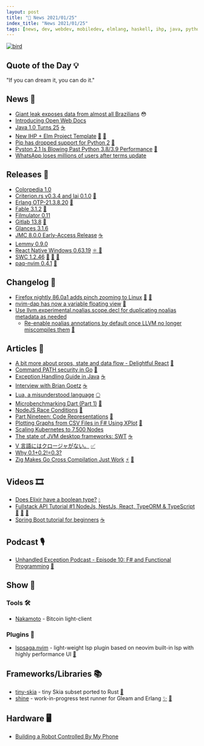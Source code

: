 ```yaml
---
layout: post
title: "📜 News 2021/01/25"
index_title: "News 2021/01/25"
tags: [news, dev, webdev, mobiledev, elmlang, haskell, ihp, java, python, rustlang, erlang, fsharp, csharp, dotnet, reactjs, reactnative, javascript, git, dartlang, vlang, neovim, robot, elixir, gleamlang]
---
```


<a href="https://daily-tech-news.github.io/2021/01/25/news.html">
  <img src="https://user-images.githubusercontent.com/430272/105770934-9d80b100-5f3e-11eb-846c-c959251b29dd.png"
     alt="bird"
     class="image">
</a>

## Quote of the Day 💡

"If you can dream it, you can do it."

## News 📰

- [Giant leak exposes data from almost all Brazilians](https://www.databreaches.net/giant-leak-exposes-data-from-almost-all-brazilians/) 😳
- [Introducing Open Web Docs](https://opencollective.com/open-web-docs/updates/introducing-open-web-docs)
- [Java 1.0 Turns 25](https://www.infoq.com/news/2021/01/java-turns-25/) [☕️](https://www.java.com "#java")
- [New IHP + Elm Project Template](https://ihp.digitallyinduced.com/ShowPost?postId=af9d7040-ce08-4b32-b539-f6bc7e10926b) [🔰](https://elm-lang.org) [🎩](https://www.haskell.org "#haskell")
- [Pip has dropped support for Python 2](https://pip.pypa.io/en/stable/news/#id1) [🐍](https://www.python.org "#python")
- [Pyston 2.1 Is Blowing Past Python 3.8/3.9 Performance](https://www.phoronix.com/scan.php?page=news_item&px=Pyston-2.1-vs-Python-3.8-3.9) [🐍](https://www.python.org "#python")
- [WhatsApp loses millions of users after terms update](https://www.theguardian.com/technology/2021/jan/24/whatsapp-loses-millions-of-users-after-terms-update)

## Releases 🥳

- [Colorpedia 1.0](https://github.com/joowani/colorpedia/releases/tag/1.0.0)
- [Criterion.rs v0.3.4 and Iai 0.1.0](https://bheisler.github.io/post/criterion-rs-0-3-4/) [🦀](https://www.rust-lang.org "#rust")
- [Erlang OTP-21.3.8.20](https://elixirforum.com/t/erlang-otp-21-3-8-20-released/37063) [📡](https://www.erlang.org "#erlang")
- [Fable 3.1.2](https://github.com/fable-compiler/Fable/releases/tag/3.1.2) [🔷](https://fsharp.org "#fsharp #dotnet")
- [Filmulator 0.11](https://filmulator.org/v0-11-0/)
- [Gitlab 13.8](https://about.gitlab.com/releases/2021/01/22/gitlab-13-8-released/) [🌴](https://git-scm.com/)
- [Glances 3.1.6](https://github.com/nicolargo/glances/releases/tag/v3.1.6)
- [JMC 8.0.0 Early-Access Release](https://jdk.java.net/jmc/8/) [☕️](https://www.java.com "#java")
- [Lemmy 0.9.0](https://lemmy.ml/post/49280)
- [React Native Windows 0.63.19](https://github.com/microsoft/react-native-windows/releases/tag/react-native-windows_v0.63.19) [⚛️ ](https://reactnative.dev "#reactnative") [🦋](https://www.microsoft.com/pt-br/windows "#windows")
- [SWC 1.2.46](https://swc.rs/blog/2021/01/23/swc-1.2.46) [🦀](https://www.rust-lang.org "#rust") [🔶](https://www.ecma-international.org "#javascript") [🔷](https://www.typescriptlang.org "#typescript")
- [paq-nvim 0.4.1](https://github.com/savq/paq-nvim/releases/tag/v0.4.1) [🍃](https://neovim.io "#neovim")

## Changelog 👀

- [Firefox nightly 86.0a1 adds pinch zooming to Linux](https://www.reddit.com/r/firefox/comments/l3sh4b/firefox_nightly_860a1_adds_pinch_zooming_to_linux/) [🐧](https://www.linux.org "#linux") [🦊](https://www.mozilla.org/en-US/firefox "#firefox")
- [nvim-dap has now a variable floating view](https://github.com/mfussenegger/nvim-dap/issues/6#issuecomment-765905896) [🍃](https://neovim.io "#neovim")
- [Use llvm.experimental.noalias.scope.decl for duplicating noalias metadata as needed](https://reviews.llvm.org/D92887)
  - [Re-enable noalias annotations by default once LLVM no longer miscompiles them](https://github.com/rust-lang/rust/issues/54878#issuecomment-766873161) [🦀](https://www.rust-lang.org "#rust")

## Articles 📜

- [A bit more about props, state and data flow - Delightful React](https://blog.imbhargav5.com/a-bit-more-about-props-state-and-data-flow-delightful-react) [🔶](https://www.ecma-international.org "#javascript")
- [Command PATH security in Go](https://blog.golang.org/path-security) [🌰](https://golang.org "#golang")
- [Exception Handling Guide in Java](http://victorrentea.ro/blog/exception-handling-guide-in-java/) [☕️](https://www.java.com "#java")
- [Interview with Brian Goetz](https://freecontent.manning.com/interview-with-brian-goetz/) [☕️](https://www.java.com "#java")
- [Lua, a misunderstood language](https://andregarzia.com/2021/01/lua-a-misunderstood-language.html) [🌕](https://www.lua.org "#lua")
- [Microbenchmarking Dart (Part 1)](https://mrale.ph/blog/2021/01/21/microbenchmarking-dart-part-1.html) [🎯](https://dart.dev "#dartlang")
- [NodeJS Race Conditions](https://www.nodejsdesignpatterns.com/blog/node-js-race-conditions/) [🔶](https://www.ecma-international.org "#javascript")
- [Part Nineteen: Code Representations](https://arzg.github.io/lang/19/) [🦀](https://www.rust-lang.org "#rust")
- [Plotting Graphs from CSV Files in F# Using XPlot](https://markjames.dev/2021-01-23-plotting-csv-files-fsharp/) [🔷](https://fsharp.org "#fsharp #dotnet")
- [Scaling Kubernetes to 7,500 Nodes](https://openai.com/blog/scaling-kubernetes-to-7500-nodes/)
- [The state of JVM desktop frameworks: SWT](https://blog.frankel.ch/state-jvm-desktop-frameworks/3/) [☕️](https://www.java.com "#java")
- [V 言語にはクロージャがない。](https://zenn.dev/zakuro9715/articles/vlang-no-closure) [✅](https://vlang.io "#vlang")
- [Why 0.1+0.2!=0.3?](https://0.30000000000000004.com/)
- [Zig Makes Go Cross Compilation Just Work](https://dev.to/kristoff_it/zig-makes-go-cross-compilation-just-work-29ho) [⚡️](https://ziglang.org "#ziglang") [🌰](https://golang.org "#golang")

## Videos 🎞

- [Does Elixir have a boolean type?](https://www.youtube.com/watch?v=YumpACkQ0vg) [💧](https://elixir-lang.org "#elixirlang")
- [Fullstack API Tutorial #1 NodeJs, NestJs, React, TypeORM & TypeScript ](https://www.youtube.com/watch?v=IefCGB5gNgY) [🔶](https://www.ecma-international.org "#javascript") [🔶](https://reactjs.org "#reactjs") [🔷](https://www.typescriptlang.org "#typescript")
- [Spring Boot tutorial for beginners](https://www.youtube.com/watch?v=YumpACkQ0vg) [☕️](https://www.java.com "#java")

## Podcast 🎙

- [Unhandled Exception Podcast - Episode 10: F# and Functional Programming](https://unhandledexceptionpodcast.com/posts/0010-fsharp/) [🔷](https://fsharp.org "#fsharp #dotnet")

## Show 🎪

### Tools 🛠

- [Nakamoto](https://cloudhead.io/nakamoto/) - Bitcoin light-client

### Plugins 🔌

- [lspsaga.nvim](https://github.com/glepnir/lspsaga.nvim) - light-weight lsp plugin based on neovim built-in lsp with highly performance UI [🍃](https://neovim.io "#neovim")

## Frameworks/Libraries 📚

- [tiny-skia](https://github.com/RazrFalcon/tiny-skia) - tiny Skia subset ported to Rust [🦀](https://www.rust-lang.org "#rust")
- [shine](https://github.com/jeffkreeftmeijer/shine) - work-in-progress test runner for Gleam and Erlang [✨](https://gleam.run "#gleamlang") [📡](https://www.erlang.org "#erlang")

## Hardware 🖥

- [Building a Robot Controlled By My Phone](https://www.youtube.com/watch?v=lKlJDNkn1vg)

